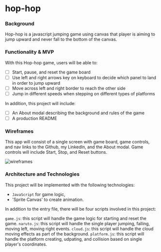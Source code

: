 # hop-hop

### Background

Hop-hop is a javascript jumping game using canvas that player is aiming to jump upward and never fall to the bottom of the canvas.

### Functionality & MVP  

With this Hop-hop game, users will be able to:

- [ ] Start, pause, and reset the game board
- [ ] Use left and right arrows key on keyboard to decide which panel to land in order to jump upward
- [ ] Move across left and right border to reach the other side
- [ ] Jump in different speeds when stepping on different types of platforms

In addition, this project will include:

- [ ] An About modal describing the background and rules of the game
- [ ] A production README

### Wireframes

This app will consist of a single screen with game board, game controls, and nav links to the Github, my LinkedIn,
and the About modal.  Game controls will include Start, Stop, and Reset buttons.

![wireframes](https://imgur.com/a/EwswJ)

### Architecture and Technologies

This project will be implemented with the following technologies:

- `JavaScript` for game logic,
- 'Sprite Canvas' to create animation.

In addition to the entry file, there will be four scripts involved in this project:

`game.js`: this script will handle the game logic for starting and reset the game.
`naruto.js`: this script will handle the single player jumping, falling, moving left, moving right events.
`cloud.js`: this script will handle the cloud moving effects as part of the background.
`platform.js`: this script will handle the platform creating, udpating, and collision based on single player's coordinates.
